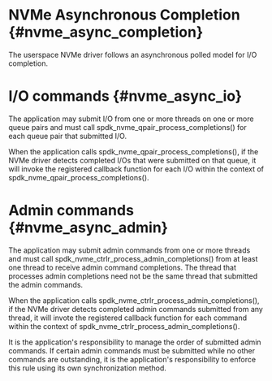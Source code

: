 # NVMe Asynchronous Completion {#nvme_async_completion}

The userspace NVMe driver follows an asynchronous polled model for
I/O completion.

# I/O commands {#nvme_async_io}

The application may submit I/O from one or more threads on one or more queue pairs
and must call spdk_nvme_qpair_process_completions()
for each queue pair that submitted I/O.

When the application calls spdk_nvme_qpair_process_completions(),
if the NVMe driver detects completed I/Os that were submitted on that queue,
it will invoke the registered callback function
for each I/O within the context of spdk_nvme_qpair_process_completions().

# Admin commands {#nvme_async_admin}

The application may submit admin commands from one or more threads
and must call spdk_nvme_ctrlr_process_admin_completions()
from at least one thread to receive admin command completions.
The thread that processes admin completions need not be the same thread that submitted the
admin commands.

When the application calls spdk_nvme_ctrlr_process_admin_completions(),
if the NVMe driver detects completed admin commands submitted from any thread,
it will invote the registered callback function
for each command within the context of spdk_nvme_ctrlr_process_admin_completions().

It is the application's responsibility to manage the order of submitted admin commands.
If certain admin commands must be submitted while no other commands are outstanding,
it is the application's responsibility to enforce this rule
using its own synchronization method.
